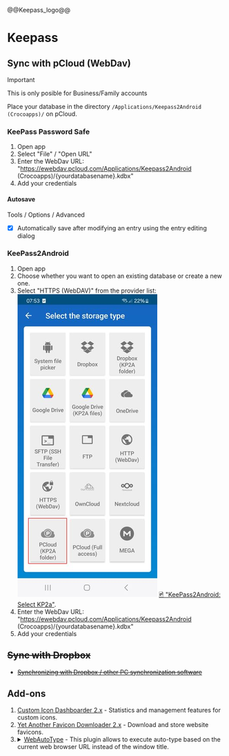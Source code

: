 @@Keepass_logo@@

# Keepass

## Sync with pCloud (WebDav)

> [!IMPORTANT]
> This is only posible for Business/Family accounts

Place your database in the directory `/Applications/Keepass2Android (Crocoapps)/` on pCloud.

### KeePass Password Safe

1. Open app
2. Select "File" / "Open URL"
3. Enter the WebDav URL: "https://ewebdav.pcloud.com/Applications/Keepass2Android (Crocoapps)/{yourdatabasename}.kdbx"
4. Add your credentials

#### Autosave

Tools / Options / Advanced
- [x] Automatically save after modifying an entry using the entry editing dialog

### KeePass2Android

1. Open app
2. Choose whether you want to open an existing database or create a new one.
3. Select "HTTPS (WebDAV)" from the provider list: <br> ![KeePass2Android: Select KP2a](KeePass2Android_select_kp2a.324x702.jpg "KeePass2Android: Select KP2a") [🖻 "KeePass2Android: Select KP2a"](KeePass2Android_select_kp2a.jpg "KeePass2Android: Select KP2a").
4. Enter the WebDav URL: "https://ewebdav.pcloud.com/Applications/Keepass2Android (Crocoapps)/{yourdatabasename}.kdbx"
5. Add your credentials

## ~~Sync with Dropbox~~

- ~~[Synchronizing with Dropbox / other PC synchronization software](https://keepass.info/help/kb/trigger_examples.html#dbsync)~~


## Add-ons

1. [Custom Icon Dashboarder 2.x](https://keepass.info/plugins.html#icondashb) - Statistics and management features for custom icons.
2. [Yet Another Favicon Downloader 2.x](https://keepass.info/plugins.html#yafd) - Download and store website favicons.
3. <details><summary><a href="https://sourceforge.net/projects/webautotype/">WebAutoType</a> - This plugin allows to execute auto-type based on the current web browser URL instead of the window title.</summary>WebAutoType 2.x<br>Authors: Alex Vallat, CEPOCTb.<br>This plugin allows to execute auto-type based on the current web browser URL instead of the window title.<br>Various browsers are supported (Internet Explorer, Firefox, Opera, Chrome, ...).<br>Source: https://keepass.info/plugins.html#webautotype</detail>
